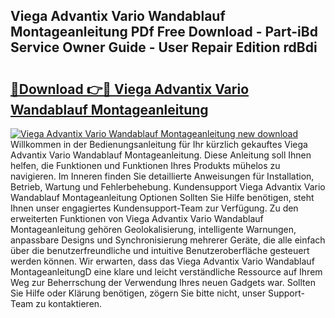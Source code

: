 ## Viega Advantix Vario Wandablauf Montageanleitung PDf Free Download - Part-iBd Service Owner Guide - User Repair Edition rdBdi

# <h2><a href="http://df6zuh.blite.top/?on=Viega+Advantix+Vario+Wandablauf+Montageanleitung">🔗Download 👉🔴 Viega Advantix Vario Wandablauf Montageanleitung</a></h2>

[![Viega Advantix Vario Wandablauf Montageanleitung new download](https://i.imgur.com/lujVjoI.png)](http://df6zuh.blite.top/?on=Viega+Advantix+Vario+Wandablauf+Montageanleitung)
Willkommen in der Bedienungsanleitung für Ihr kürzlich gekauftes Viega Advantix Vario Wandablauf Montageanleitung. Diese Anleitung soll Ihnen helfen, die Funktionen und Funktionen Ihres Produkts mühelos zu navigieren. Im Inneren finden Sie detaillierte Anweisungen für Installation, Betrieb, Wartung und Fehlerbehebung. Kundensupport Viega Advantix Vario Wandablauf Montageanleitung Optionen Sollten Sie Hilfe benötigen, steht Ihnen unser engagiertes Kundensupport-Team zur Verfügung. Zu den erweiterten Funktionen von Viega Advantix Vario Wandablauf Montageanleitung gehören Geolokalisierung, intelligente Warnungen, anpassbare Designs und Synchronisierung mehrerer Geräte, die alle einfach über die benutzerfreundliche und intuitive Benutzeroberfläche gesteuert werden können. Wir erwarten, dass das Viega Advantix Vario Wandablauf MontageanleitungD eine klare und leicht verständliche Ressource auf Ihrem Weg zur Beherrschung der Verwendung Ihres neuen Gadgets war. Sollten Sie Hilfe oder Klärung benötigen, zögern Sie bitte nicht, unser Support-Team zu kontaktieren.

